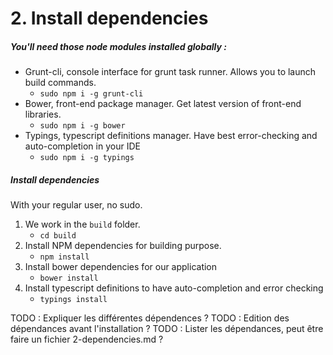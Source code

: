 # 2. Install dependencies


##### You'll need those node modules installed globally :

- Grunt-cli, console interface for grunt task runner. Allows you to launch build commands.
	- `sudo npm i -g grunt-cli`
- Bower, front-end package manager. Get latest version of front-end libraries.
	- `sudo npm i -g bower`
- Typings, typescript definitions manager. Have best error-checking and auto-completion in your IDE
	- `sudo npm i -g typings`


##### Install dependencies

With your regular user, no sudo.

1. We work in the `build` folder.
	- `cd build`
2. Install NPM dependencies for building purpose.
	- `npm install`
3. Install bower dependencies for our application
	- `bower install`
4. Install typescript definitions to have auto-completion and error checking
	- `typings install`






TODO : Expliquer les différentes dépendences ?
TODO : Edition des dépendances avant l'installation ?
TODO : Lister les dépendances, peut être faire un fichier 2-dependencies.md ?
